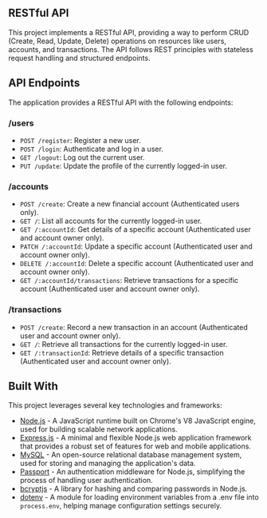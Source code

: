 ## RESTful API

This project implements a RESTful API, providing a way to perform CRUD (Create, Read, Update, Delete) operations on resources like users, accounts, and transactions. The API follows REST principles with stateless request handling and structured endpoints.

## API Endpoints

The application provides a RESTful API with the following endpoints:

### /users

- `POST /register`: Register a new user.
- `POST /login`: Authenticate and log in a user.
- `GET /logout`: Log out the current user.
- `PUT /update`: Update the profile of the currently logged-in user.

### /accounts

- `POST /create`: Create a new financial account (Authenticated users only).
- `GET /`: List all accounts for the currently logged-in user.
- `GET /:accountId`: Get details of a specific account (Authenticated user and account owner only).
- `PATCH /:accountId`: Update a specific account (Authenticated user and account owner only).
- `DELETE /:accountId`: Delete a specific account (Authenticated user and account owner only).
- `GET /:accountId/transactions`: Retrieve transactions for a specific account (Authenticated user and account owner only).

### /transactions

- `POST /create`: Record a new transaction in an account (Authenticated user and account owner only).
- `GET /`: Retrieve all transactions for the currently logged-in user.
- `GET /:transactionId`: Retrieve details of a specific transaction (Authenticated user and account owner only).

## Built With

This project leverages several key technologies and frameworks:

- [Node.js](https://nodejs.org/) - A JavaScript runtime built on Chrome's V8 JavaScript engine, used for building scalable network applications.
- [Express.js](https://expressjs.com/) - A minimal and flexible Node.js web application framework that provides a robust set of features for web and mobile applications.
- [MySQL](https://www.mysql.com/) - An open-source relational database management system, used for storing and managing the application's data.
- [Passport](http://www.passportjs.org/) - An authentication middleware for Node.js, simplifying the process of handling user authentication.
- [bcryptjs](https://www.npmjs.com/package/bcryptjs) - A library for hashing and comparing passwords in Node.js.
- [dotenv](https://www.npmjs.com/package/dotenv) - A module for loading environment variables from a .env file into `process.env`, helping manage configuration settings securely.
